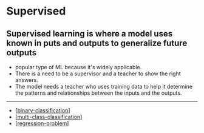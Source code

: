 # Supervised

## **Supervised learning** is where a model uses known in puts and outputs to generalize future outputs

- popular type of ML because it's widely applicable.
- There is a need to be a supervisor and a teacher to show the right answers.
- The model needs a teacher who uses training data to help it determine the patterns and relationships between the inputs and the outputs.

---

- [[binary-classification]]
- [[multi-class-classification]]
- [[regression-problem]]

[//begin]: # "Autogenerated link references for markdown compatibility"
[binary-classification]: binary-classification.md "Binary Classification"
[multi-class-classification]: multi-class-classification.md "Multi-class classification"
[regression-problem]: regression-problem.md "Regression Problem"
[//end]: # "Autogenerated link references"